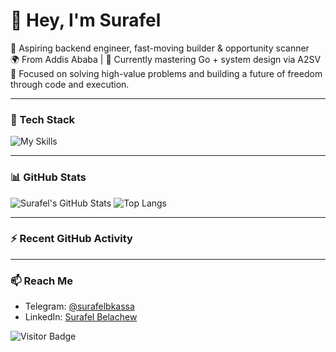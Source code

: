 # 👋 Hey, I'm Surafel

🚀 Aspiring backend engineer, fast-moving builder & opportunity scanner  
🌍 From Addis Ababa | 🌱 Currently mastering Go + system design via A2SV  
🎯 Focused on solving high-value problems and building a future of freedom through code and execution.

---

### 🧰 Tech Stack
![My Skills](https://skillicons.dev/icons?i=go,nodejs,js,ts,react,express,postgres,mysql,mongodb,git,html,css,linux)

---

### 📊 GitHub Stats

![Surafel's GitHub Stats](https://github-readme-stats.vercel.app/api?username=surafelbkassa&show_icons=true&theme=radical&hide_border=true)
![Top Langs](https://github-readme-stats.vercel.app/api/top-langs/?username=surafelbkassa&layout=compact&theme=radical&hide_border=true)

---

### ⚡ Recent GitHub Activity

<!--START_SECTION:activity-->
<!--END_SECTION:activity-->

---

### 📫 Reach Me
- Telegram: [@surafelbkassa](https://t.me/surafelbkassa)
- LinkedIn: [Surafel Belachew](https://linkedin.com/in/surafel-belachew-1035772a6)

![Visitor Badge](https://visitor-badge.laobi.icu/badge?page_id=surafelbkassa&left_color=gray&right_color=blue)

